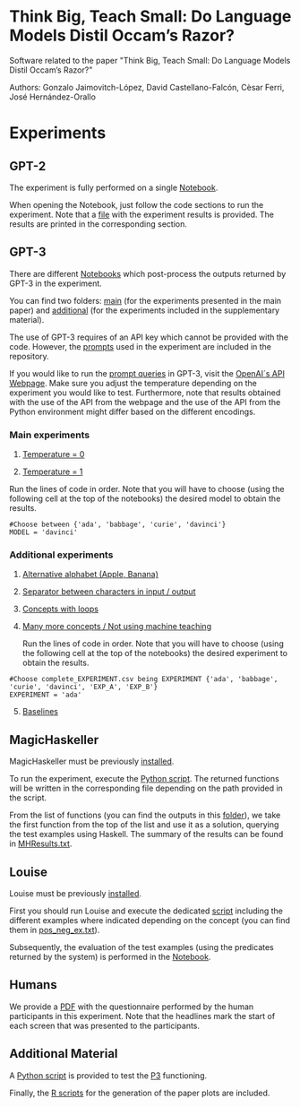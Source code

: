# Think Big, Teach Small: Do Language Models Distil Occam’s Razor?

Software related to the paper "Think Big, Teach Small: Do Language Models Distil Occam’s Razor?"

Authors: Gonzalo Jaimovitch-López, David Castellano-Falcón, Cèsar Ferri, José Hernández-Orallo

# Experiments

## GPT-2

The experiment is fully performed on a single [Notebook](https://github.com/gonzalojaimovitch/think-big-teach-small/blob/main/GPT-2%20Experiments/GPT_2_Experiments.ipynb).

When opening the Notebook, just follow the code sections to run the experiment. Note that a [file](https://github.com/gonzalojaimovitch/think-big-teach-small/blob/main/GPT-2%20Experiments/GPT2results.txt) with the experiment results is provided. The results are printed in the corresponding section.

## GPT-3

There are different [Notebooks](https://github.com/gonzalojaimovitch/think-big-teach-small/tree/main/GPT-3%20Experiments/notebooks) which post-process the outputs returned by GPT-3 in the experiment.

You can find two folders: [main](https://github.com/gonzalojaimovitch/think-big-teach-small/tree/main/GPT-3%20Experiments/notebooks/main) (for the experiments presented in the main paper) and [additional](https://github.com/gonzalojaimovitch/think-big-teach-small/tree/main/GPT-3%20Experiments/notebooks/additional) (for the experiments included in the supplementary material).

The use of GPT-3 requires of an API key which cannot be provided with the code. However, the [prompts](https://github.com/gonzalojaimovitch/think-big-teach-small/blob/main/GPT-3%20Experiments/prompts.zip) used in the experiment are included in the repository.

If you would like to run the [prompt queries](https://github.com/gonzalojaimovitch/think-big-teach-small/tree/main/GPT-3%20Experiments/prompts) in GPT-3, visit the [OpenAI´s API Webpage](https://beta.openai.com/). Make sure you adjust the temperature depending on the experiment you would like to test. Furthermore, note that results obtained with the use of the API from the webpage and the use of the API from the Python environment might differ based on the different encodings.

### Main experiments

1. [Temperature = 0](https://github.com/gonzalojaimovitch/think-big-teach-small/blob/main/GPT-3%20Experiments/notebooks/main/GPT3_NO_TEMP.ipynb)

2. [Temperature = 1](https://github.com/gonzalojaimovitch/think-big-teach-small/blob/main/GPT-3%20Experiments/notebooks/main/GPT3_TEMP.ipynb)

Run the lines of code in order. Note that you will have to choose (using the following cell at the top of the notebooks) the desired model to obtain the results.
```
#Choose between {'ada', 'babbage', 'curie', 'davinci'}
MODEL = 'davinci'
```

### Additional experiments

1. [Alternative alphabet (Apple, Banana)](https://github.com/gonzalojaimovitch/think-big-teach-small/blob/main/GPT-3%20Experiments/notebooks/additional/GPT3_NO_TEMP_davinci_alt.ipynb)

2. [Separator between characters in input / output](https://github.com/gonzalojaimovitch/think-big-teach-small/blob/main/GPT-3%20Experiments/notebooks/additional/GPT3_NO_TEMP_davinci_sep.ipynb)

3. [Concepts with loops](https://github.com/gonzalojaimovitch/think-big-teach-small/blob/main/GPT-3%20Experiments/notebooks/additional/GPT3_NO_TEMP_LOOPS_davinci.ipynb)

4. [Many more concepts / Not using machine teaching](https://github.com/gonzalojaimovitch/think-big-teach-small/blob/main/GPT-3%20Experiments/notebooks/additional/GPT3_LARGE_EVALUATION.ipynb)

     Run the lines of code in order. Note that you will have to choose (using the following cell at the top of the notebooks) the desired experiment to obtain the results.
  ```
  #Choose complete_EXPERIMENT.csv being EXPERIMENT {'ada', 'babbage', 'curie', 'davinci', 'EXP_A', 'EXP_B'}
  EXPERIMENT = 'ada'
  ```
5. [Baselines](https://github.com/gonzalojaimovitch/think-big-teach-small/blob/main/GPT-3%20Experiments/notebooks/additional/BASELINES.ipynb)


## MagicHaskeller

MagicHaskeller must be previously [installed](http://nautilus.cs.miyazaki-u.ac.jp/~skata/MagicHaskeller.html).

To run the experiment, execute the [Python script](https://github.com/gonzalojaimovitch/think-big-teach-small/blob/main/MH%20Experiments/script.py). The returned functions will be written in the corresponding file depending on the path provided in the script.

From the list of functions (you can find the outputs in this [folder](https://github.com/gonzalojaimovitch/think-big-teach-small/tree/main/MH%20Experiments/MHOutputs)), we take the first function from the top of the list and use it as a solution, querying the test examples using Haskell. The summary of the results can be found in [MHResults.txt](https://github.com/gonzalojaimovitch/think-big-teach-small/blob/main/MH%20Experiments/MHResults.txt).

## Louise

Louise must be previously [installed](https://github.com/stassa/louise).

First you should run Louise and execute the dedicated [script](https://github.com/gonzalojaimovitch/think-big-teach-small/blob/main/Louise%20Experiments/final_test.pl) including the different examples where indicated depending on the concept (you can find them in [pos_neg_ex.txt](https://github.com/gonzalojaimovitch/think-big-teach-small/blob/main/Louise%20Experiments/pos_neg_ex.txt)).

Subsequently, the evaluation of the test examples (using the predicates returned by the system) is performed in the [Notebook](https://github.com/gonzalojaimovitch/think-big-teach-small/blob/main/Louise%20Experiments/louise_experiments.ipynb).


## Humans

We provide a [PDF](https://github.com/gonzalojaimovitch/think-big-teach-small/blob/main/Human%20Experiments/Learning_Test.pdf) with the questionnaire performed by the human participants in this experiment. Note that the headlines mark the start of each screen that was presented to the participants.

## Additional Material

A [Python script](https://github.com/gonzalojaimovitch/think-big-teach-small/blob/main/P3%20Simulator/p3_sim.py) is provided to test the [P3](https://en.wikipedia.org/wiki/Brainfuck) functioning.

Finally, the [R scripts](https://github.com/gonzalojaimovitch/think-big-teach-small/tree/main/Plots) for the generation of the paper plots are included.
